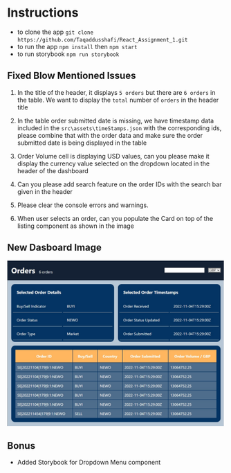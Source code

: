 # Instructions
- to clone the app `git clone https://github.com/Taqaddusshafi/React_Assignment_1.git`
- to run the app `npm install` then `npm start`
- to run storybook `npm run storybook`


## Fixed Blow Mentioned Issues

1.  In the title of the header, it displays `5 orders` but there are `6 orders` in the table. We want to display the `total` number of `orders` in the header title

2.  In the table order submitted date is missing, we have timestamp data included in the `src\assets\timeStamps.json` with the corresponding ids, please combine that with the order data and make sure the order submitted date is being displayed in the table

3.  Order Volume cell is displaying USD values, can you please make it display the currency value selected on the dropdown located in the header of the dashboard

4.  Can you please add search feature on the order IDs with the search bar given in the header

5.  Please clear the console errors and warnings.

6.  When user selects an order, can you populate the Card on top of the listing component as shown in the image


## New Dasboard Image
![alt text](dashboardNew.jpg)

## Bonus
- Added Storybook for Dropdown Menu component
